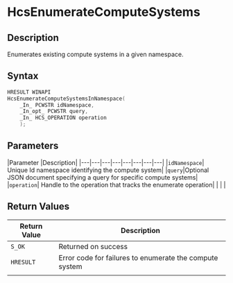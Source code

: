 # HcsEnumerateComputeSystems

## Description

Enumerates existing compute systems in a given namespace.

## Syntax

```cpp
HRESULT WINAPI
HcsEnumerateComputeSystemsInNamespace(
    _In_ PCWSTR idNamespace,
    _In_opt_ PCWSTR query,
    _In_ HCS_OPERATION operation
    );
```

## Parameters

|Parameter     |Description|
|---|---|---|---|---|---|---|---|
|`idNamespace`| Unique Id namespace identifying the compute system|
|`query`|Optional JSON document specifying a query for specific compute systems|
|`operation`| Handle to the operation that tracks the enumerate operation|
|    |    |

## Return Values

|Return Value | Description|
|---|---|
|`S_OK`|Returned on success|
|`HRESULT`|Error code for failures to enumerate the compute system|
|     |     |
